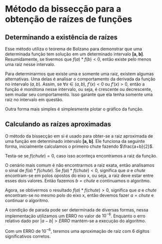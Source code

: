 # Método da bissecção para a obtenção de raízes de funções

## Determinando a existência de raízes

Esse método utiliza o teorema de Bolzano para demonstrar que uma determinada função tem solução em um determinado intervalo **[a, b]**. Resumidamente, se tivermos que $f(a) * f(b) < 0$, então existe pelo menos uma raiz nesse intervalo.

Para determinarmos que existe uma e somente uma raiz, existem algumas alternativas. Uma delas é analisar o comportamento da derivada da função no intervalo $(a, b)$.
Assim, se $\forall x \in (a, b)$, $f' (x) < 0$ ou $f' (x) > 0$, então a função é monótona nesse intervalo, ou seja, é crescente ou decrescente, sem mudar seu comportamento. Isso garante que ela tenha somente uma raiz no intervalo em questão.

Outra forma mais simples é simplesmente plotar o gráfico da função.

## Calculando as raízes aproximadas

O método da bissecção em si é usado para obter-se a raiz aproximada de uma função em determinado intervalo **[a, b]**. Ele funciona da seguinte forma, inicialmente calculamos o primeiro chute fazendo $\frac{a+b}{2}$. 

Testa-se se $f(chute) = 0$, caso isso aconteça encontramos a raiz da função. 

O cenário mais comum é não encontrarmos a raiz exata, então analisamos o sinal de $f(a) * f(chute)$. Se $f(a) * f(chute) < 0$, significa que $a$ e $chute$ encontram-se em polos opostos do eixo x, ou seja, a raiz deve estar entre esses dois valores. Então fazemos $b = chute$ e continuamos o algoritmo.

Agora, se obtivermos o resultado $f(a) * f(chute) > 0$, significa que $a$ e $chute$ encontram-se no mesmo polo do eixo x, então devemos fazer $a = chute$ e continuar o algoritmo.

A condição de parada pode ser determinada de diversas formas, nessa implementação utilizamos um ERRO no valor de $10^{-6}$. Enquanto o erro relativo dado por $|a-b| > ERRO$ mantém-se a execução do algoritmo.

Com um ERRO de $10^{-6}$, teremos uma aproximação de raiz com 6 dígitos significativos corretos.